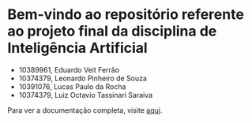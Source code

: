 # Bem-vindo ao repositório referente ao projeto final da disciplina de Inteligência Artificial

- 10389961, Eduardo Veit Ferrão
- 10374379, Leonardo Pinheiro de Souza
- 10391076, Lucas Paulo da Rocha
- 10374379, Luiz Octavio Tassinari Saraiva

Para ver a documentação completa, visite [aqui](https://github.com/R0chaa/Valorant-AI/blob/main/IA_2024S1_Projeto.ipynb).
